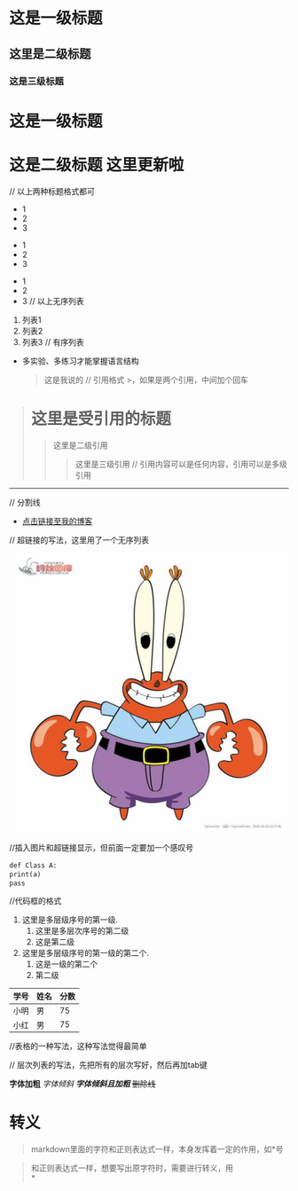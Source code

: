 # 这是一级标题
## 这里是二级标题
### 这是三级标题
这是一级标题
============
这是二级标题
这里更新啦
============
// 以上两种标题格式都可

* 1
* 2
* 3
+ 1
+ 2
+ 3
- 1
- 2
- 3
// 以上无序列表
1. 列表1
2. 列表2
3. 列表3
// 有序列表
* 多实验、多练习才能掌握语言结构
    > 这是我说的 
// 引用格式 >，如果是两个引用，中间加个回车
> # 这里是受引用的标题
>> 这里是二级引用
>>> 这里是三级引用
// 引用内容可以是任何内容，引用可以是多级引用

--------
// 分割线

* [点击链接至我的博客](http://www.baidu.com)

// 超链接的写法，这里用了一个无序列表

![小螃蟹](https://raw.githubusercontent.com/xiaopangxiewa/Bilibili/master/蟹老板.jpg)

//插入图片和超链接显示，但前面一定要加一个感叹号
```
def Class A:
print(a)
pass
```
//代码框的格式
1. 这里是多层级序号的第一级.
    1. 这里是多层次序号的第二级
    1. 这是第二级
2. 这里是多层级序号的第一级的第二个.
    1. 这是一级的第二个
    1. 第二级
    
学号|姓名|分数
-|-|-
小明|男|75
小红|男|75
//表格的一种写法，这种写法觉得最简单

// 层次列表的写法，先把所有的层次写好，然后再加tab键

**字体加粗**
*字体倾斜*
***字体倾斜且加粗***
~~删除线~~


# 转义
> markdown里面的字符和正则表达式一样，本身发挥着一定的作用，如*号

> 和正则表达式一样，想要写出原字符时，需要进行转义，用\
\*
